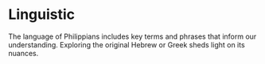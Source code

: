 # Linguistic

The language of Philippians includes key terms and phrases that inform our understanding. Exploring the original Hebrew or Greek sheds light on its nuances.

